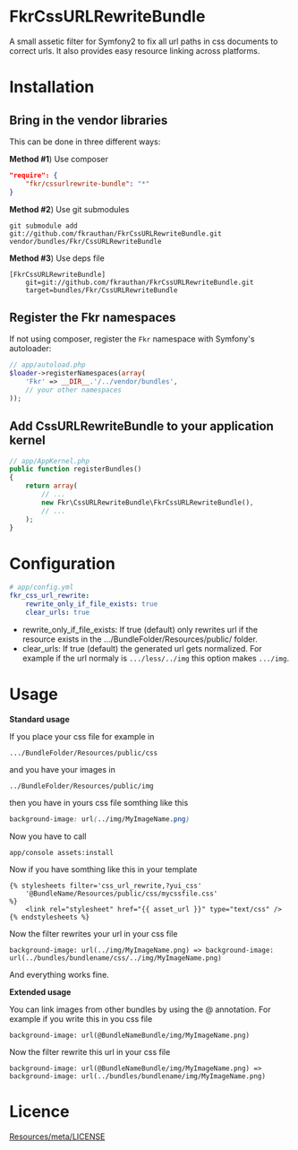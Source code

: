 FkrCssURLRewriteBundle
======================

A small assetic filter for Symfony2 to fix all url paths in css documents to correct urls. It also provides easy resource linking across platforms.


Installation
============

Bring in the vendor libraries
-----------------------------

This can be done in three different ways:

**Method #1**) Use composer

~~~~~ json
"require": {
    "fkr/cssurlrewrite-bundle": "*"
}
~~~~~

**Method #2**) Use git submodules

    git submodule add git://github.com/fkrauthan/FkrCssURLRewriteBundle.git vendor/bundles/Fkr/CssURLRewriteBundle


**Method #3**) Use deps file
	
	[FkrCssURLRewriteBundle]
	    git=git://github.com/fkrauthan/FkrCssURLRewriteBundle.git
		target=bundles/Fkr/CssURLRewriteBundle


Register the Fkr namespaces
-----------------------------------------

If not using composer, register the `Fkr` namespace with Symfony's
autoloader:

~~~~~ php
// app/autoload.php
$loader->registerNamespaces(array(
    'Fkr' => __DIR__.'/../vendor/bundles',
    // your other namespaces
));
~~~~~


Add CssURLRewriteBundle to your application kernel
----------------------------------------------

~~~~~ php
// app/AppKernel.php
public function registerBundles()
{
    return array(
        // ...
        new Fkr\CssURLRewriteBundle\FkrCssURLRewriteBundle(),
        // ...
    );
}
~~~~~

Configuration
=============

~~~~~ yml
# app/config.yml
fkr_css_url_rewrite:
    rewrite_only_if_file_exists: true
    clear_urls: true
~~~~~ 

* rewrite_only_if_file_exists: If true (default) only rewrites url if the resource exists in the .../BundleFolder/Resources/public/ folder.
* clear_urls: If true (default) the generated url gets normalized. For example if the url normaly is `.../less/../img` this option makes `.../img`.


Usage
=====

**Standard usage**

If you place your css file for example in 

	.../BundleFolder/Resources/public/css 

and you have your images in

	../BundleFolder/Resources/public/img

then you have in yours css file somthing like this

~~~~~ css
background-image: url(../img/MyImageName.png)
~~~~~

Now you have to call
 
	app/console assets:install
	
Now if you have somthing like this in your template

	{% stylesheets filter='css_url_rewrite,?yui_css' 
		'@BundleName/Resources/public/css/mycssfile.css'
	%}
		<link rel="stylesheet" href="{{ asset_url }}" type="text/css" />
	{% endstylesheets %}

Now the filter rewrites your url in your css file

	background-image: url(../img/MyImageName.png) => background-image: url(../bundles/bundlename/css/../img/MyImageName.png)
	
And everything works fine.

**Extended usage**

You can link images from other bundles by using the @ annotation. For example if you write this in you css file

	background-image: url(@BundleNameBundle/img/MyImageName.png)

Now the filter rewrite this url in your css file

	background-image: url(@BundleNameBundle/img/MyImageName.png) => background-image: url(../bundles/bundlename/img/MyImageName.png)


Licence
=======

[Resources/meta/LICENSE](https://github.com/fkrauthan/FkrCssURLRewriteBundle/blob/master/Resources/meta/LICENSE)
